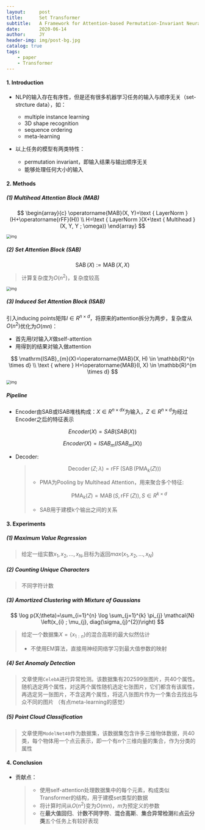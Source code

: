 ```yaml
---
layout:     post
title:      Set Transformer
subtitle:   A Framework for Attention-based Permutation-Invariant Neural Networks
date:       2020-06-14
author:     JY
header-img: img/post-bg.jpg
catalog: true
tags:
    - paper
    - Transformer
---
```


#### 1. Introduction

- NLP的输入存在有序性，但是还有很多机器学习任务的输入与顺序无关（set-strcture data），如：

  - multiple instance learning
  - 3D shape recognition
  - sequence ordering
  - meta-learning

- 以上任务的模型有两类特性：

  - permutation invariant，即输入结果与输出顺序无关
  - 能够处理任何大小的输入

  

#### 2. Methods

##### (1) Multihead Attention Block (MAB)

$$
\begin{array}{c}
\operatorname{MAB}(X, Y)=\text { LayerNorm }(H+\operatorname{rFF}(H)) \\
H=\text { LayerNorm }(X+\text { Multihead }(X, Y, Y ; \omega))
\end{array}
$$

<img src="https://github.com/ZJU-CVs/zju-cvs.github.io/raw/master/img/picture/set_transformer3.png" alt="img" style="zoom:67%;" />



##### (2) Set Attention Block (SAB)

$$
\operatorname{SAB}(X):=\operatorname{MAB}(X, X)
$$

> 计算复杂度为$O(n^2)$，复杂度较高

<img src="https://github.com/ZJU-CVs/zju-cvs.github.io/raw/master/img/picture/set_transformer2.png" alt="img" style="zoom:67%;" />

##### (3) Induced Set Attention Block (ISAB)

引入inducing points矩阵$I\in R^{n\times d}$，将原来的attention拆分为两步，复杂度从$O(n^2)$优化为$O(mn)$：

- 首先用$I$对输入$X$做self-attention
- 用得到的结果对输入做attention

$$
\mathrm{ISAB}_{m}(X)=\operatorname{MAB}(X, H) \in \mathbb{R}^{n \times d} \\
\text { where } H=\operatorname{MAB}(I, X) \in \mathbb{R}^{m \times d}
$$



<img src="https://github.com/ZJU-CVs/zju-cvs.github.io/raw/master/img/picture/set_transformer1.png" alt="img" style="zoom:67%;" />

##### Pipeline

- Encoder由SAB或ISAB堆栈构成：$X\in R^{n\times dx}$为输入，$Z\in R^{n\times d}$为经过Encoder之后的特征表示

$$
Encoder(X)=SAB(SAB(X))
$$

$$
Encoder(X)=ISAB_m(ISAB_m(X))
$$



- Decoder:

  > $$
  > \operatorname{Decoder}(Z ; \lambda)=\operatorname{rFF}\left(\operatorname{SAB}\left(\operatorname{PMA}_{k}(Z)\right)\right)
  > $$
  >
  > - PMA为Pooling by Multihead Attention，用来聚合多个特征:
  >
  >   $$\operatorname{PMA}_{k}(Z)=\operatorname{MAB}(S, \operatorname{rFF}(Z)), S\in R^{k\times d}$$
  >
  > - SAB用于建模k个输出之间的关系



#### 3. Experiments

##### (1) Maximum Value Regression

> 给定一组实数${x_1,x_2,...,x_N}$,目标为返回$max(x_1,x_2,...,x_N)$



##### (2) Counting Unique Characters

> 不同字符计数



##### (3) Amortized Clustering with Mixture of Gaussians

$$
\log p(X;\theta)=\sum_{i=1}^{n} \log \sum_{j=1}^{k} \pi_{j} \mathcal{N} \left(x_{i} ; \mu_{j}, diag(\sigma_{j}^{2})\right)
$$

> 给定一个数据集$X = \{x_{1:n}\}$的混合高斯的最大似然估计                         
>
> - 不使用EM算法，直接用神经网络学习到最大值参数的映射



##### (4) Set Anomaly Detection

> 文章使用`CelebA`进行异常检测。该数据集有202599张图片，共40个属性。随机选定两个属性，对这两个属性随机选定七张图片，它们都含有该属性，再选定另一张图片，不含这两个属性，将这八张图片作为一个集合去找出与众不同的图片 （有点meta-learning的感觉）



##### (5) Point Cloud Classiﬁcation

> 文章使用`ModelNet40`作为数据集，该数据集包含许多三维物体数据，共40类，每个物体用一个点云表示，即一个有$n$个三维向量的集合，作为分类的属性



#### 4. Conclusion

- 贡献点：

  > - 使用self-attention处理数据集中的每个元素，构成类似Transformer的结构，用于建模set类型的数据
  > - 将计算时间从$O(n^2)$变为$O(mn)$，$m$为预定义的参数
  > - 在**最大值回归**、**计数不同字符**、**混合高斯**、**集合异常检测**和**点云分类**五个任务上有较好表现